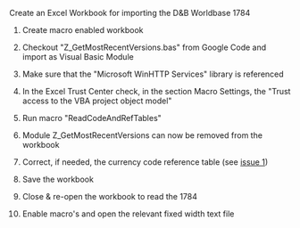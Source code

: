 Create an Excel Workbook for importing the D&B Worldbase 1784

1. Create macro enabled workbook

2. Checkout "Z\_GetMostRecentVersions.bas" from Google Code and import as Visual Basic Module

3. Make sure that the "Microsoft WinHTTP Services" library is referenced

4. In the Excel Trust Center check, in the section Macro Settings, the "Trust access to the VBA project object model"

5. Run macro "ReadCodeAndRefTables"

6. Module Z\_GetMostRecentVersions can now be removed from the workbook

7. Correct, if needed, the currency code reference table (see [issue 1](https://code.google.com/p/read-wb-1784/issues/detail?id=1))

8. Save the workbook

9. Close & re-open the workbook to read the 1784

10. Enable macro's and open the relevant fixed width text file
